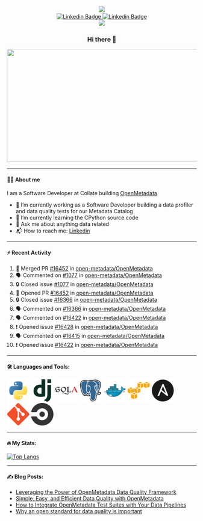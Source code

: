 <div id="header" align="center">
  <img src="https://media.giphy.com/media/5eLDrEaRGHegx2FeF2/giphy.gif" width="100"/>
</div>
<div id="badges" align="center">
  <a href="https://www.linkedin.com/in/teddycrepineau/">
    <img src="https://shields.io/badge/Linkedin-blue?logo=linkedin&logoColor=white&style=for-the-badge" alt="Linkedin Badge"/>
  </a>
  <a href="https://medium.com/@teddycrpineau">
    <img src="https://shields.io/badge/Medium-black?logo=medium&logoColor=white&style=for-the-badge" alt="Linkedin Badge"/>
  </a>
</div>
<div align="center">
  <img src="https://komarev.com/ghpvc/?username=TeddyCr&color=blue&style=flat-square" />
</div>

<h3 align="center">
Hi there 👋
</h3>
<div align="center">
  <img src="https://media.giphy.com/media/L8K62iTDkzGX6/giphy.gif" width="600" height="300"/>
</div>

---

#### :technologist: About me
I am a Software Developer at Collate building <a href="https://open-metadata.org"/>OpenMetadata</a>
- 🔭 I’m currently working as a Software Developer building a data profiler and data quality tests for our Metadata Catalog
- 🐍 I’m currently learning the CPython source code
- 💬 Ask me about anything data related
- 📬 How to reach me: [Linkedin](https://shields.io/badge/Linkedin-blue?logo=linkedin&logoColor=white&style=for-the-badge)

---

#### ⚡️ Recent Activity
<!--START_SECTION:activity-->
1. 🎉 Merged PR [#16452](https://github.com/open-metadata/OpenMetadata/pull/16452) in [open-metadata/OpenMetadata](https://github.com/open-metadata/OpenMetadata)
2. 🗣 Commented on [#1077](https://github.com/open-metadata/OpenMetadata/issues/1077#issuecomment-2136793126) in [open-metadata/OpenMetadata](https://github.com/open-metadata/OpenMetadata)
3. 🔒 Closed issue [#1077](https://github.com/open-metadata/OpenMetadata/issues/1077) in [open-metadata/OpenMetadata](https://github.com/open-metadata/OpenMetadata)
4. 💪 Opened PR [#16452](https://github.com/open-metadata/OpenMetadata/pull/16452) in [open-metadata/OpenMetadata](https://github.com/open-metadata/OpenMetadata)
5. 🔒 Closed issue [#16366](https://github.com/open-metadata/OpenMetadata/issues/16366) in [open-metadata/OpenMetadata](https://github.com/open-metadata/OpenMetadata)
6. 🗣 Commented on [#16366](https://github.com/open-metadata/OpenMetadata/issues/16366#issuecomment-2135355792) in [open-metadata/OpenMetadata](https://github.com/open-metadata/OpenMetadata)
7. 🗣 Commented on [#16422](https://github.com/open-metadata/OpenMetadata/issues/16422#issuecomment-2134417882) in [open-metadata/OpenMetadata](https://github.com/open-metadata/OpenMetadata)
8. ❗ Opened issue [#16428](https://github.com/open-metadata/OpenMetadata/issues/16428) in [open-metadata/OpenMetadata](https://github.com/open-metadata/OpenMetadata)
9. 🗣 Commented on [#16415](https://github.com/open-metadata/OpenMetadata/pull/16415#issuecomment-2132978052) in [open-metadata/OpenMetadata](https://github.com/open-metadata/OpenMetadata)
10. ❗ Opened issue [#16422](https://github.com/open-metadata/OpenMetadata/issues/16422) in [open-metadata/OpenMetadata](https://github.com/open-metadata/OpenMetadata)
<!--END_SECTION:activity-->

---

#### :hammer_and_wrench: Languages and Tools:
<div>
   <img src="https://github.com/devicons/devicon/blob/master/icons/python/python-original.svg" width="60" height="60"/>
   <img src="https://github.com/devicons/devicon/blob/master/icons/django/django-plain.svg" width="60" height="60"/>
   <img src="https://github.com/devicons/devicon/blob/master/icons/sqlalchemy/sqlalchemy-original.svg" width="60" height="60"/>
   <img src="https://github.com/devicons/devicon/blob/master/icons/postgresql/postgresql-original.svg" width="60" height="60"/>
   <img src="https://github.com/devicons/devicon/blob/master/icons/docker/docker-original.svg" width="60" height="60"/>
   <img src="https://github.com/devicons/devicon/blob/master/icons/amazonwebservices/amazonwebservices-original.svg" width="60" height="60"/>
   <img src="https://github.com/devicons/devicon/blob/master/icons/ansible/ansible-original.svg" width="60" height="60"/>
   <img src="https://github.com/devicons/devicon/blob/master/icons/git/git-original.svg" width="60" height="60"/>
   <img src="https://github.com/devicons/devicon/blob/master/icons/circleci/circleci-plain.svg" width="60" height="60"/>
</div>

---

#### 🔥 My Stats:
[![Top Langs](https://github-readme-stats.vercel.app/api/top-langs/?username=TeddyCr&layout=compact&hide=javascript,html,css)](https://github.com/anuraghazra/github-readme-stats)

---

#### ✍️ Blog Posts:
<!-- BLOG-POST-LIST:START -->
- [Leveraging the Power of OpenMetadata Data Quality Framework](https://blog.open-metadata.org/leveraging-the-power-of-openmetadata-data-quality-framework-385ba2d8eaf?source=rss-16e0670af08f------2)
- [Simple, Easy, and Efficient Data Quality with OpenMetadata](https://blog.open-metadata.org/simple-easy-and-efficient-data-quality-with-openmetadata-1c4e7d329364?source=rss-16e0670af08f------2)
- [How to Integrate OpenMetadata Test Suites with Your Data Pipelines](https://blog.open-metadata.org/how-to-integrate-openmetadata-test-suites-with-your-data-pipelines-d83fb55fa494?source=rss-16e0670af08f------2)
- [Why an open standard for data quality is important](https://blog.open-metadata.org/why-are-we-building-a-data-quality-standard-1753fae87259?source=rss-16e0670af08f------2)
<!-- BLOG-POST-LIST:END -->
